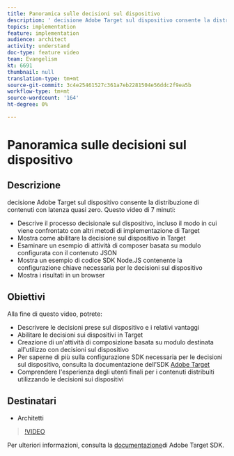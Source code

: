 ```yaml
---
title: Panoramica sulle decisioni sul dispositivo
description: ' decisione Adobe Target sul dispositivo consente la distribuzione di contenuti con latenza quasi zero.'
topics: implementation
feature: implementation
audience: architect
activity: understand
doc-type: feature video
team: Evangelism
kt: 6691
thumbnail: null
translation-type: tm+mt
source-git-commit: 3c4e25461527c361a7eb2281504e56ddc2f9ea5b
workflow-type: tm+mt
source-wordcount: '164'
ht-degree: 0%

---
```



# Panoramica sulle decisioni sul dispositivo

## Descrizione

 decisione Adobe Target sul dispositivo consente la distribuzione di contenuti con latenza quasi zero. Questo video di 7 minuti:

* Descrive il processo decisionale sul dispositivo, incluso il modo in cui viene confrontato con altri metodi di implementazione di Target
* Mostra come abilitare la decisione sul dispositivo in Target
* Esaminare un esempio di attività di composer basata su modulo configurata con il contenuto JSON
* Mostra un esempio di codice SDK Node.JS contenente la configurazione chiave necessaria per le decisioni sul dispositivo
* Mostra i risultati in un browser

## Obiettivi

Alla fine di questo video, potrete:

* Descrivere le decisioni prese sul dispositivo e i relativi vantaggi
* Abilitare le decisioni sui dispositivi in Target
* Creazione di un&#39;attività di composizione basata su modulo destinata all&#39;utilizzo con decisioni sul dispositivo
* Per saperne di più sulla configurazione SDK necessaria per le decisioni sul dispositivo, consulta la documentazione dell’SDK [Adobe Target](https://adobetarget-sdks.gitbook.io/docs/on-device-decisioning/introduction-to-on-device-decisioning)
* Comprendere l&#39;esperienza degli utenti finali per i contenuti distribuiti utilizzando le decisioni sui dispositivi


## Destinatari

* Architetti

>[!VIDEO](https://video.tv.adobe.com/v/329032/?quality=12)

Per ulteriori informazioni, consulta la [documentazione](https://adobetarget-sdks.gitbook.io/docs/on-device-decisioning/introduction-to-on-device-decisioning)di Adobe Target SDK.